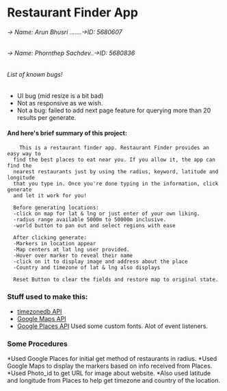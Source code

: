 # Restaurant Finder App

###### -> Name: Arun Bhusri .......->ID: 5680607
###### -> Name: Phornthep Sachdev..->ID: 5680836


###### List of known bugs!
 * UI bug (mid resize is a bit bad)
 * Not as responsive as we wish.
 * Not a bug: failed to add next page feature for querying more than 20
   results per generate.

#### And here's brief summary of this project:

```
	This is a restaurant finder app. Restaurant Finder provides an easy way to
  find the best places to eat near you. If you allow it, the app can find the
  nearest restaurants just by using the radius, keyword, latitude and longitude
  that you type in. Once you're done typing in the information, click generate
  and let it work for you!

  Before generating locations:
  -click on map for lat & lng or just enter of your own liking.
  -radius range available 5000m to 50000m inclusive.
  -world button to pan out and select regions with ease

  After clicking generate:
  -Markers in location appear
  -Map centers at lat lng user provided.
  -Hover over marker to reveal their name
  -click on it to display image and address about the place
  -Country and timezone of lat & lng also displays

  Reset Button to clear the fields and restore map to original state.

```


### Stuff used to make this:
 * [timezonedb API](https://timezonedb.com/api)
 * [Google Maps API](https://developers.google.com/maps/)
 * [Google Places API](https://developers.google.com/places/)
Used some custom fonts.
Alot of event listeners.
### Some Procedures
 *Used Google Places for initial get method of restaurants in radius.
 *Used Google Maps to display the markers based on info received from Places.
 *Used Photo_id to get URL for image about website.
 *Also used latitude and longitude from Places to help get timezone and country of the location.
